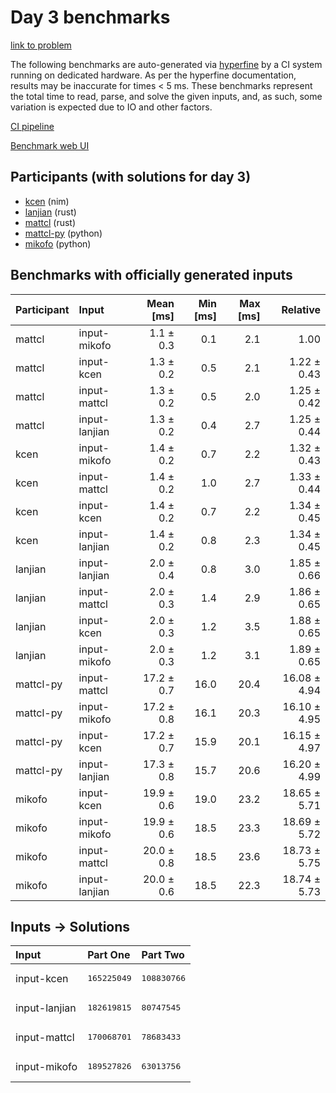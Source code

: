 # Day 3 benchmarks

[link to problem](https://adventofcode.com/2024/day/3)

The following benchmarks are auto-generated via
[hyperfine](https://github.com/sharkdp/hyperfine) by a CI system running on
dedicated hardware. As per the hyperfine documentation, results may be
inaccurate for times < 5 ms. These benchmarks represent the total time to read,
parse, and solve the given inputs, and, as such, some variation is expected due
to IO and other factors.

[CI pipeline](http://ci.papercode.net:8080/teams/main/pipelines/aoc2024)

[Benchmark web UI](https://aoc.ancalagon.black)


## Participants (with solutions for day 3)

- [kcen](https://github.com/kcen/aoc2024) (nim)
- [lanjian](https://github.com/lanjian/aoc-2024) (rust)
- [mattcl](https://github.com/mattcl/aoc2024) (rust)
- [mattcl-py](https://github.com/mattcl/aoc2024-py) (python)
- [mikofo](https://github.com/mikofo/aoc2024) (python)


## Benchmarks with officially generated inputs

| Participant | Input | Mean [ms] | Min [ms] | Max [ms] | Relative |
|:---|:---|---:|---:|---:|---:|
| mattcl | input-mikofo | 1.1 ± 0.3 | 0.1 | 2.1 | 1.00 |
| mattcl | input-kcen | 1.3 ± 0.2 | 0.5 | 2.1 | 1.22 ± 0.43 |
| mattcl | input-mattcl | 1.3 ± 0.2 | 0.5 | 2.0 | 1.25 ± 0.42 |
| mattcl | input-lanjian | 1.3 ± 0.2 | 0.4 | 2.7 | 1.25 ± 0.44 |
| kcen | input-mikofo | 1.4 ± 0.2 | 0.7 | 2.2 | 1.32 ± 0.43 |
| kcen | input-mattcl | 1.4 ± 0.2 | 1.0 | 2.7 | 1.33 ± 0.44 |
| kcen | input-kcen | 1.4 ± 0.2 | 0.7 | 2.2 | 1.34 ± 0.45 |
| kcen | input-lanjian | 1.4 ± 0.2 | 0.8 | 2.3 | 1.34 ± 0.45 |
| lanjian | input-lanjian | 2.0 ± 0.4 | 0.8 | 3.0 | 1.85 ± 0.66 |
| lanjian | input-mattcl | 2.0 ± 0.3 | 1.4 | 2.9 | 1.86 ± 0.65 |
| lanjian | input-kcen | 2.0 ± 0.3 | 1.2 | 3.5 | 1.88 ± 0.65 |
| lanjian | input-mikofo | 2.0 ± 0.3 | 1.2 | 3.1 | 1.89 ± 0.65 |
| mattcl-py | input-mattcl | 17.2 ± 0.7 | 16.0 | 20.4 | 16.08 ± 4.94 |
| mattcl-py | input-mikofo | 17.2 ± 0.8 | 16.1 | 20.3 | 16.10 ± 4.95 |
| mattcl-py | input-kcen | 17.2 ± 0.7 | 15.9 | 20.1 | 16.15 ± 4.97 |
| mattcl-py | input-lanjian | 17.3 ± 0.8 | 15.7 | 20.6 | 16.20 ± 4.99 |
| mikofo | input-kcen | 19.9 ± 0.6 | 19.0 | 23.2 | 18.65 ± 5.71 |
| mikofo | input-mikofo | 19.9 ± 0.6 | 18.5 | 23.3 | 18.69 ± 5.72 |
| mikofo | input-mattcl | 20.0 ± 0.8 | 18.5 | 23.6 | 18.73 ± 5.75 |
| mikofo | input-lanjian | 20.0 ± 0.6 | 18.5 | 22.3 | 18.74 ± 5.73 |


## Inputs -> Solutions

| Input | Part One | Part Two |
|:---|:---|:---|
|input-kcen|<pre>165225049</pre>|<pre>108830766</pre>|
|input-lanjian|<pre>182619815</pre>|<pre>80747545</pre>|
|input-mattcl|<pre>170068701</pre>|<pre>78683433</pre>|
|input-mikofo|<pre>189527826</pre>|<pre>63013756</pre>|
